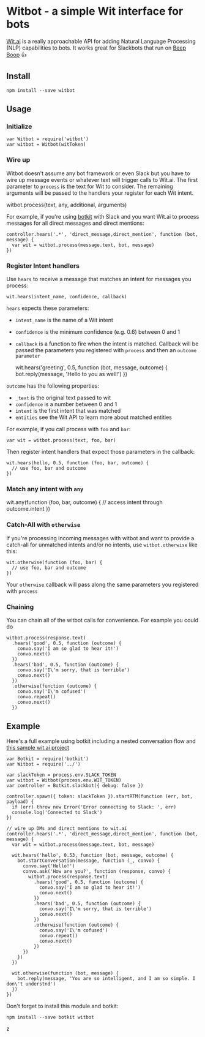# Witbot - a simple Wit interface for bots

[Wit.ai](https://wit.ai) is a really approachable API for adding Natural Language Processing (NLP) capabilities to bots.
It works great for Slackbots that run on [Beep Boop](https://beepboophq.com) 👍

## Install

`npm install --save witbot`

## Usage

### Initialize

    var Witbot = require('witbot')
    var witbot = Witbot(witToken)

### Wire up

Witbot doesn't assume any bot framework or even Slack but you have to wire up message events or whatever text will
trigger calls to Wit.ai. The first parameter to `process` is the text for Wit to consider. The remaining arguments will
be passed to the handlers your register for each Wit intent.

witbot.process(text, any, additional, arguments)

For example, if you're using [botkit](https://github.com/howdyai/botkit) with Slack and you want Wit.ai to process messages for all direct messages
and direct mentions:

    controller.hears('.*', 'direct_message,direct_mention', function (bot, message) {
      var wit = witbot.process(message.text, bot, message)
    })

### Register Intent handlers
Use `hears` to receive a message that matches an intent for messages you process:

    wit.hears(intent_name, confidence, callback)

`hears` expects these parameters:

- `intent_name` is the name of a Wit intent
- `confidence` is the minimum confidence (e.g. 0.6) between 0 and 1
- `callback` is a function to fire when the intent is matched. Callback will be passed the parameters you registered
  with `process` and then an `outcome parameter`

    wit.hears('greeting', 0.5, function (bot, message, outcome) {
      bot.reply(message, 'Hello to you as well!')
    })

`outcome` has the following properties:

- `_text` is the original text passed to wit
- `confidence` is a number between 0 and 1
- `intent` is the first intent that was matched
- `entities` see the Wit API to learn more about matched entities

For example, if you call process with `foo` and `bar`:

    var wit = witbot.process(text, foo, bar)

Then register intent handlers that expect those parameters in the callback:

    wit.hears(hello, 0.5, function (foo, bar, outcome) {
      // use foo, bar and outcome
    })

### Match any intent with `any`

   wit.any(function (foo, bar, outcome) {
       // access intent through outcome.intent
   })

### Catch-All with `otherwise`
If you're processing incoming messages with witbot and want to provide a catch-all for unmatched intents and/or
no intents, use `witbot.otherwise` like this:

    wit.otherwise(function (foo, bar) {
      // use foo, bar and outcome
    })

Your `otherwise` callback will pass along the same parameters you registered with `process`

### Chaining
You can chain all of the witbot calls for convenience. For example you could do

    witbot.process(response.text)
      .hears('good', 0.5, function (outcome) {
        convo.say('I am so glad to hear it!')
        convo.next()
      })
      .hears('bad', 0.5, function (outcome) {
        convo.say('I\'m sorry, that is terrible')
        convo.next()
      })
      .otherwise(function (outcome) {
        convo.say('I\'m cofused')
        convo.repeat()
        convo.next()
      })


## Example
Here's a full example using botkit including a nested conversation flow and [this sample wit.ai project](https://wit.ai/mbrevoort/witbot-sample)

    var Botkit = require('botkit')
    var Witbot = require('../')

    var slackToken = process.env.SLACK_TOKEN
    var witbot = Witbot(process.env.WIT_TOKEN)
    var controller = Botkit.slackbot({ debug: false })

    controller.spawn({ token: slackToken }).startRTM(function (err, bot, payload) {
      if (err) throw new Error('Error connecting to Slack: ', err)
      console.log('Connected to Slack')
    })

    // wire up DMs and direct mentions to wit.ai
    controller.hears('.*', 'direct_message,direct_mention', function (bot, message) {
      var wit = witbot.process(message.text, bot, message)

      wit.hears('hello', 0.53, function (bot, message, outcome) {
        bot.startConversation(message, function (_, convo) {
          convo.say('Hello!')
          convo.ask('How are you?', function (response, convo) {
            witbot.process(response.text)
              .hears('good', 0.5, function (outcome) {
                convo.say('I am so glad to hear it!')
                convo.next()
              })
              .hears('bad', 0.5, function (outcome) {
                convo.say('I\'m sorry, that is terrible')
                convo.next()
              })
              .otherwise(function (outcome) {
                convo.say('I\'m cofused')
                convo.repeat()
                convo.next()
              })
          })
        })
      })

      wit.otherwise(function (bot, message) {
        bot.reply(message, 'You are so intelligent, and I am so simple. I don\'t understnd')
      })
    })



Don't forget to install this module and botkit:

    npm install --save botkit witbot
z
